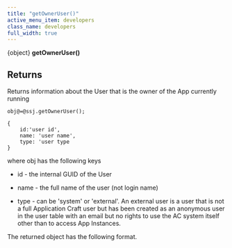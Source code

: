 ```yaml
---
title: "getOwnerUser()"
active_menu_item: developers
class_name: developers
full_width: true
---
```



{object} **getOwnerUser()**

## Returns

Returns information about the User that is the owner of the App currently running

    obj@=@ssj.getOwnerUser();
     
    {
        id:'user id',
        name: 'user name',
        type: 'user type
    }
   

where obj has the following keys

 - id - the internal GUID of the User

 - name - the full name of the user (not login name)

 - type - can be 'system' or 'external'. An external user is a user that is not a full Application Craft user but has been created as an anonymous user in the user table with an email but no rights to use the AC system itself other than to access App Instances.

The returned object has the following format.

